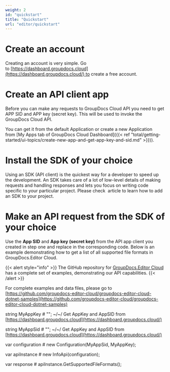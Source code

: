 ```yaml
---
weight: 2
id: "quickstart"
title: "Quickstart"
url: "editor/quickstart"
---
```






# Create an account #

Creating an account is very simple. Go to [https://dashboard.groupdocs.cloud](https://dashboard.groupdocs.cloud/) to create a free account. 

# Create an API client app #

Before you can make any requests to GroupDocs Cloud API you need to get APP SID and APP key (secret key). This will be used to invoke the GroupDocs Cloud API. 

You can get it from the default Application or create a new Application from [My Apps tab of GroupDocs Cloud Dashboard]({{< ref "total/getting-started/ui-topics/create-new-app-and-get-app-key-and-sid.md" >}})).

# Install the SDK of your choice #

Using an SDK (API client) is the quickest way for a developer to speed up the development. An SDK takes care of a lot of low-level details of making requests and handling responses and lets you focus on writing code specific to your particular project. Please check  article to learn how to add an SDK to your project.

# Make an API request from the SDK of your choice #

Use the **App SID** and **App key (secret key)** from the API app client you created in step one and replace in the corresponding code. Below is an example demonstrating how to get a list of all supported file formats in GroupDocs.Editor Cloud.

{{< alert style="info" >}}
The GitHub repository for [GroupDocs.Editor Cloud](https://github.com/groupdocs-editor-cloud) has a complete set of examples, demonstrating our API capabilities.
{{< /alert >}}




 


For complete examples and data files, please go to [https://github.com/groupdocs-editor-cloud/groupdocs-editor-cloud-dotnet-samples](https://github.com/groupdocs-editor-cloud/groupdocs-editor-cloud-dotnet-samples)

string MyAppKey # ""; ~/~/ Get AppKey and AppSID from [https://dashboard.groupdocs.cloud](https://dashboard.groupdocs.cloud/)

string MyAppSid # ""; ~/~/ Get AppKey and AppSID from [https://dashboard.groupdocs.cloud](https://dashboard.groupdocs.cloud/)

var configuration # new Configuration(MyAppSid, MyAppKey);

var apiInstance # new InfoApi(configuration);

var response # apiInstance.GetSupportedFileFormats();

